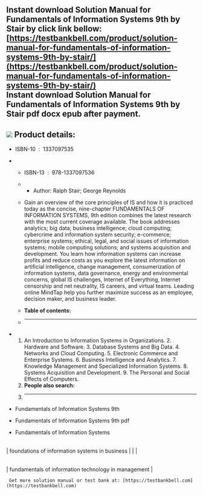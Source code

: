 Instant download **Solution Manual for Fundamentals of Information Systems 9th by Stair** by click link bellow:  
[https://testbankbell.com/product/solution-manual-for-fundamentals-of-information-systems-9th-by-stair/](https://testbankbell.com/product/solution-manual-for-fundamentals-of-information-systems-9th-by-stair/)  
**Instant download Solution Manual for Fundamentals of Information Systems 9th by Stair pdf docx epub after payment.**
----------------------------------------------------------------------------------------------------------------------


![](https://testbankbell.com/wp-content/uploads/2023/05/51wvAZAHvrL._SX389_BO1204203200_-1-1.jpg)
**Product details:**
--------------------


* ISBN-10 ‏ : ‎ 1337097535
* * ISBN-13 ‏ : ‎ 978-1337097536
  * * Author: Ralph Stair; George Reynolds
   
  * Gain an overview of the core principles of IS and how it is practiced today as the concise, nine-chapter FUNDAMENTALS OF INFORMATION SYSTEMS, 9th edition combines the latest research with the most current coverage available. The book addresses analytics; big data; business intelligence; cloud computing; cybercrime and information system security; e-commerce; enterprise systems; ethical, legal, and social issues of information systems; mobile computing solutions; and systems acquisition and development. You learn how information systems can increase profits and reduce costs as you explore the latest information on artificial intelligence, change management, consumerization of information systems, data governance, energy and environmental concerns, global IS challenges, Internet of Everything, Internet censorship and net neutrality, IS careers, and virtual teams. Leading online MindTap help you further maximize success as an employee, decision maker, and business leader.
  * **Table of contents:**
  * ----------------------
 
* 1. An Introduction to Information Systems in Organizations. 2. Hardware and Software. 3. Database Systems and Big Data. 4. Networks and Cloud Computing. 5. Electronic Commerce and Enterprise Systems. 6. Business Intelligence and Analytics. 7. Knowledge Management and Specialized Information Systems. 8. Systems Acquisition and Development. 9. The Personal and Social Effects of Computers.
  2. **People also search:**
  3. -----------------------
 
* Fundamentals of Information Systems 9th

* Fundamentals of Information Systems 9th pdf

* Fundamentals of Information Systems

|  |  |  |
| --- | --- | --- |
| 
foundations of information systems in business
 |  |  |




 |  |
 | --- |
 | 
 fundamentals of information technology in management
  |


     Get more solution manual or test bank at: [https://testbankbell.com](https://testbankbell.com)
